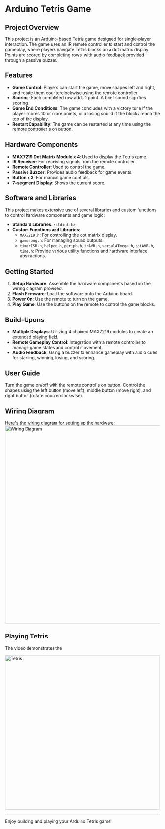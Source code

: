 # Arduino Tetris Game

## Project Overview
This project is an Arduino-based Tetris game designed for single-player interaction. The game uses an IR remote controller to start and control the gameplay, where players navigate Tetris blocks on a dot matrix display. Points are scored by completing rows, with audio feedback provided through a passive buzzer.




## Features
- **Game Control**: Players can start the game, move shapes left and right, and rotate them counterclockwise using the remote controller.
- **Scoring**: Each completed row adds 1 point. A brief sound signifies scoring.
- **Game End Conditions**: The game concludes with a victory tune if the player scores 10 or more points, or a losing sound if the blocks reach the top of the display.
- **Restart Capability**: The game can be restarted at any time using the remote controller's on button.

## Hardware Components
- **MAX7219 Dot Matrix Module x 4**: Used to display the Tetris game.
- **IR Receiver**: For receiving signals from the remote controller.
- **Remote Controller**: Used to control the game.
- **Passive Buzzer**: Provides audio feedback for game events.
- **Button x 3**: For manual game controls.
- **7-segment Display**: Shows the current score.

## Software and Libraries
This project makes extensive use of several libraries and custom functions to control hardware components and game logic:
- **Standard Libraries**: `<stdint.h>`
- **Custom Functions and Libraries**:
  - `MAX7219.h`: For controlling the dot matrix display.
  - `gamesong.h`: For managing sound outputs.
  - `timerISR.h`, `helper.h`, `periph.h`, `irAVR.h`, `serialATmega.h`, `spiAVR.h`, `time.h`: Provide various utility functions and hardware interface abstractions.

## Getting Started
1. **Setup Hardware**: Assemble the hardware components based on the wiring diagram provided.
2. **Flash Firmware**: Load the software onto the Arduino board.
3. **Power On**: Use the remote to turn on the game.
4. **Play Game**: Use the buttons on the remote to control the game blocks.

## Build-Upons
- **Multiple Displays**: Utilizing 4 chained MAX7219 modules to create an extended playing field.
- **Remote Gameplay Control**: Integration with a remote controller to manage game states and control movement.
- **Audio Feedback**: Using a buzzer to enhance gameplay with audio cues for starting, winning, losing, and scoring.

## User Guide
Turn the game on/off with the remote control's on button. Control the shapes using the left button (move left), middle button (move right), and right button (rotate counterclockwise).

## Wiring Diagram
Here's the wiring diagram for setting up the hardware:
<img width="643" alt="Wiring Diagram" src="https://github.com/user-attachments/assets/823cf452-ba0c-47db-8bcf-7a1be1ae74b8" />

## Playing Tetris
The video demonstrates the 

<a href="https://www.youtube.com/watch?v=jDF5iNfeIBw&ab_channel=Jeonsangha">
    <img width="502" alt="Tetris" src="https://github.com/user-attachments/assets/de9dd2bf-1f51-4adb-86f5-9ad14e3dc7f0" />
</a>

---

Enjoy building and playing your Arduino Tetris game!
